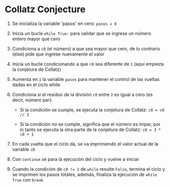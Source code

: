 # Collatz Conjecture

1. Se inicializa la variable 'pasos' en cero: `pasos = 0`

2. Inicia un bucle `while True:` para validar que se ingrese un número entero mayor que cero

3. Condiciona a `c0` (el número) a que sea mayor que cero, de lo contrario (else) pide que ingrese nuevamente el valor

4. Inicia un bucle condicionando a que `c0` sea diferente de `1` (aquí empieza la conjetura de Collatz)

5. Aumenta en `1` la variable `pasos` para mantener el control de las vueltas dadas en el ciclo while

6. Condiciona si el residuo de la división `c0` entre `2` es igual a cero (es decir, número par):

   - Si la condición se cumple, se ejecuta la conjetura de Collatz: `c0 = c0 // 2`

   - Si la condición no se cumple, significa que el número es impar, por lo tanto se ejecuta la otra parte de la conjetura de Collatz: `c0 = 3 * c0 + 1`

7. En cada vuelta que el ciclo da, se va imprimiendo el valor actual de la variable `c0`

8. Con `continue` se para la ejecución del ciclo y vuelve a iniciar

9. Cuando la condición de `c0 != 1` de `while` resulte `False`, termina el ciclo y se imprimen los pasos totales, además, finaliza la ejecución de `while True` con `break`
